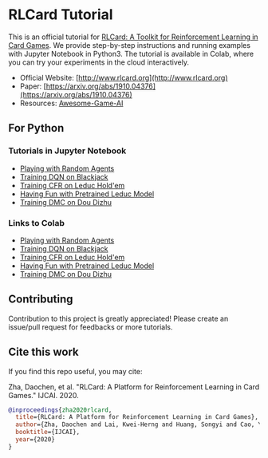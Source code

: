 # RLCard Tutorial
This is an official tutorial for [RLCard: A Toolkit for Reinforcement Learning in Card Games](https://github.com/datamllab/rlcard). We provide step-by-step instructions and running examples with Jupyter Notebook in Python3. The tutorial is available in Colab, where you can try your experiments in the cloud interactively.
*   Official Website: [http://www.rlcard.org](http://www.rlcard.org)
*   Paper: [https://arxiv.org/abs/1910.04376](https://arxiv.org/abs/1910.04376)
*   Resources: [Awesome-Game-AI](https://github.com/datamllab/awesome-game-ai)

## For Python
### Tutorials in Jupyter Notebook
*   [Playing with Random Agents](https://github.com/datamllab/rlcard-tutorial/blob/master/python/random.ipynb)
*   [Training DQN on Blackjack](https://github.com/datamllab/rlcard-tutorial/blob/master/python/blackjack_dqn.ipynb)
*   [Training CFR on Leduc Hold'em](https://github.com/datamllab/rlcard-tutorial/blob/master/python/leduc_holdem_cfr.ipynb)
*   [Having Fun with Pretrained Leduc Model](https://github.com/datamllab/rlcard-tutorial/blob/master/python/leduc_holdem_pretrained.ipynb)
*   [Training DMC on Dou Dizhu](https://github.com/datamllab/rlcard-tutorial/blob/master/python/dmc_doudizhu.ipynb)

### Links to Colab
*   [Playing with Random Agents](https://colab.research.google.com/github/mia1996/rlcard-tutoirial/blob/master/random.ipynb)
*   [Training DQN on Blackjack](https://colab.research.google.com/github/mia1996/rlcard-tutoirial/blob/master/blackjack_dqn.ipynb)
*   [Training CFR on Leduc Hold'em](https://colab.research.google.com/github/mia1996/rlcard-tutoirial/blob/master/leduc_holdem_cfr.ipynb)
*   [Having Fun with Pretrained Leduc Model](https://colab.research.google.com/github/mia1996/rlcard-tutoirial/blob/master/leduc_holdem_pretrained.ipynb)
*   [Training DMC on Dou Dizhu](https://colab.research.google.com/github/mia1996/rlcard-tutoirial/blob/master/dmc_doudizhu.ipynb)

## Contributing
Contribution to this project is greatly appreciated! Please create an issue/pull request for feedbacks or more tutorials.

## Cite this work
If you find this repo useful, you may cite:

Zha, Daochen, et al. "RLCard: A Platform for Reinforcement Learning in Card Games." IJCAI. 2020.
```bibtex
@inproceedings{zha2020rlcard,
  title={RLCard: A Platform for Reinforcement Learning in Card Games},
  author={Zha, Daochen and Lai, Kwei-Herng and Huang, Songyi and Cao, Yuanpu and Reddy, Keerthana and Vargas, Juan and Nguyen, Alex and Wei, Ruzhe and Guo, Junyu and Hu, Xia},
  booktitle={IJCAI},
  year={2020}
}
```
